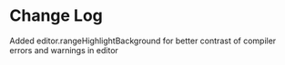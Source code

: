 # Change Log

Added editor.rangeHighlightBackground for better contrast of compiler errors and warnings in editor